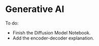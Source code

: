 # Generative AI 

To do: 

 - Finish the Diffusion Model Notebook.
 - Add the encoder-decoder explanation. 
